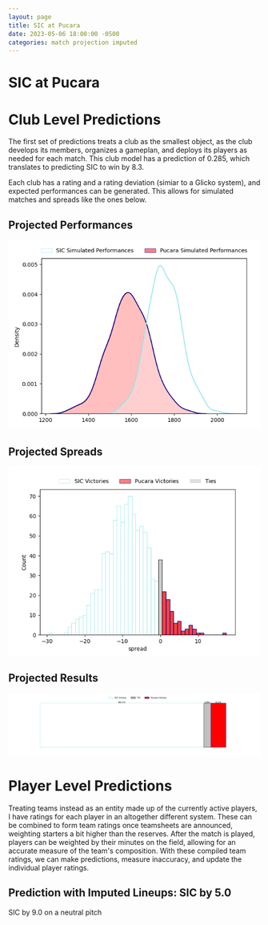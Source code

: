 ```yaml
---  
layout: page  
title: SIC at Pucara  
date: 2023-05-06 18:00:00 -0500  
categories: match projection imputed  
---
```

# SIC at Pucara

# Club Level Predictions


The first set of predictions treats a club as the smallest object, as the club develops its members, organizes a gameplan, and deploys its players as needed for each match. This club model has a prediction of 0.285, which translates to predicting SIC to win by 8.3.

Each club has a rating and a rating deviation (simiar to a Glicko system), and expected performances can be generated. This allows for simulated matches and spreads like the ones below.
## Projected Performances


![Projected Performances](plots/performances_2023-05-06-Pucara-SIC.png)
## Projected Spreads


![Projected Spreads](plots/spreads_2023-05-06-Pucara-SIC.png)
## Projected Results


![Projected Results](plots/resultbar_2023-05-06-Pucara-SIC.png)
# Player Level Predictions


Treating teams instead as an entity made up of the currently active players, I have ratings for each player in an altogether different system. These can be combined to form team ratings once teamsheets are announced, weighting starters a bit higher than the reserves. After the match is played, players can be weighted by their minutes on the field, allowing for an accurate measure of the team's composition. With these compiled team ratings, we can make predictions, measure inaccuracy, and update the individual player ratings.
## Prediction with Imputed Lineups: SIC by 5.0


SIC by 9.0 on a neutral pitch

